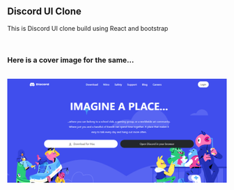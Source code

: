 <h2>Discord UI Clone</h2>
<p>This is Discord UI clone build using React and bootstrap</p>
<br>
<h3>Here is a cover image for the same...</h3>
<br>
<img src="https://github.com/Yogesh-nin/discord-UI-clone/blob/9cfbe517ab0c377ad0825ae820e348f525fa18cc/cover-image.png" alt="cover-image" />
